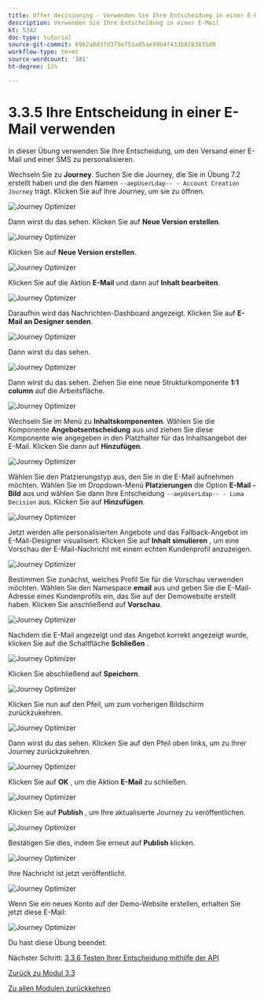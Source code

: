 ```yaml
---
title: Offer decisioning - Verwenden Sie Ihre Entscheidung in einer E-Mail
description: Verwenden Sie Ihre Entscheidung in einer E-Mail
kt: 5342
doc-type: tutorial
source-git-commit: 6962a0d37d375e751a05ae99b4f433b0283835d0
workflow-type: tm+mt
source-wordcount: '381'
ht-degree: 11%

---
```


# 3.3.5 Ihre Entscheidung in einer E-Mail verwenden

In dieser Übung verwenden Sie Ihre Entscheidung, um den Versand einer E-Mail und einer SMS zu personalisieren.

Wechseln Sie zu **Journey**. Suchen Sie die Journey, die Sie in Übung 7.2 erstellt haben und die den Namen `--aepUserLdap-- - Account Creation Journey` trägt. Klicken Sie auf Ihre Journey, um sie zu öffnen.

![Journey Optimizer](./images/emailoffer1.png)

Dann wirst du das sehen. Klicken Sie auf **Neue Version erstellen**.

![Journey Optimizer](./images/journey1.png)

Klicken Sie auf **Neue Version erstellen**.

![Journey Optimizer](./images/journey2.png)

Klicken Sie auf die Aktion **E-Mail** und dann auf **Inhalt bearbeiten**.

![Journey Optimizer](./images/journey3.png)

Daraufhin wird das Nachrichten-Dashboard angezeigt. Klicken Sie auf **E-Mail an Designer senden**.

![Journey Optimizer](./images/emailoffer2.png)

Dann wirst du das sehen.

![Journey Optimizer](./images/emailoffer5.png)

Dann wirst du das sehen. Ziehen Sie eine neue Strukturkomponente **1:1 column** auf die Arbeitsfläche.

![Journey Optimizer](./images/emailoffer6.png)

Wechseln Sie im Menü zu **Inhaltskomponenten**. Wählen Sie die Komponente **Angebotsentscheidung** aus und ziehen Sie diese Komponente wie angegeben in den Platzhalter für das Inhaltsangebot der E-Mail. Klicken Sie dann auf **Hinzufügen**.

![Journey Optimizer](./images/emailoffer7.png)

Wählen Sie den Platzierungstyp aus, den Sie in die E-Mail aufnehmen möchten. Wählen Sie im Dropdown-Menü **Platzierungen** die Option **E-Mail - Bild** aus und wählen Sie dann Ihre Entscheidung `--aepUserLdap-- - Luma Decision` aus. Klicken Sie auf **Hinzufügen**.

![Journey Optimizer](./images/emailoffer8.png)

Jetzt werden alle personalisierten Angebote und das Fallback-Angebot im E-Mail-Designer visualisiert. Klicken Sie auf **Inhalt simulieren** , um eine Vorschau der E-Mail-Nachricht mit einem echten Kundenprofil anzuzeigen.

![Journey Optimizer](./images/emailoffer9.png)

Bestimmen Sie zunächst, welches Profil Sie für die Vorschau verwenden möchten. Wählen Sie den Namespace **email** aus und geben Sie die E-Mail-Adresse eines Kundenprofils ein, das Sie auf der Demowebsite erstellt haben. Klicken Sie anschließend auf **Vorschau**.

![Journey Optimizer](./images/emailoffer10.png)

Nachdem die E-Mail angezeigt und das Angebot korrekt angezeigt wurde, klicken Sie auf die Schaltfläche **Schließen** .

![Journey Optimizer](./images/emailoffer11.png)

Klicken Sie abschließend auf **Speichern**.

![Journey Optimizer](./images/emailoffer12.png)

Klicken Sie nun auf den Pfeil, um zum vorherigen Bildschirm zurückzukehren.

![Journey Optimizer](./images/emailoffer13.png)

Dann wirst du das sehen. Klicken Sie auf den Pfeil oben links, um zu Ihrer Journey zurückzukehren.

![Journey Optimizer](./images/emailoffer14.png)

Klicken Sie auf **OK** , um die Aktion **E-Mail** zu schließen.

![Journey Optimizer](./images/emailoffer14a.png)

Klicken Sie auf **Publish** , um Ihre aktualisierte Journey zu veröffentlichen.

![Journey Optimizer](./images/emailoffer14b.png)

Bestätigen Sie dies, indem Sie erneut auf **Publish** klicken.

![Journey Optimizer](./images/emailoffer15.png)

Ihre Nachricht ist jetzt veröffentlicht.

![Journey Optimizer](./images/emailoffer16.png)

Wenn Sie ein neues Konto auf der Demo-Website erstellen, erhalten Sie jetzt diese E-Mail:

![Journey Optimizer](./images/emailoffer17.png)

Du hast diese Übung beendet.

Nächster Schritt: [3.3.6 Testen Ihrer Entscheidung mithilfe der API](./ex6.md)

[Zurück zu Modul 3.3](./offer-decisioning.md)

[Zu allen Modulen zurückkehren](./../../../overview.md)

